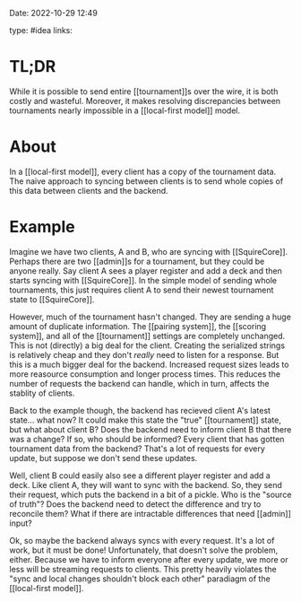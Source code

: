 Date: 2022-10-29 12:49

type: #idea
links: 

# TL;DR
While it is possible to send entire [[tournament]]s over the wire, it is both costly and wasteful. Moreover, it makes resolving discrepancies between tournaments nearly impossible in a [[local-first model]] model.

# About
In a [[local-first model]], every client has a copy of the tournament data. The naive approach to syncing between clients is to send whole copies of this data between clients and the backend.

# Example
Imagine we have two clients, A and B, who are syncing with [[SquireCore]]. Perhaps there are two [[admin]]s for a tournament, but they could be anyone really. Say client A sees a player register and add a deck and then starts syncing with [[SquireCore]]. In the simple model of sending whole tournaments, this just requires client A to send their newest tournament state to [[SquireCore]].

However, much of the tournament hasn't changed. They are sending a huge amount of duplicate information. The [[pairing system]], the [[scoring system]], and all of the [[tournament]] settings are completely unchanged. This is not (directly) a big deal for the client. Creating the serialized strings is relatively cheap and they don't *really* need to listen for a response.  But this is a much bigger deal for the backend. Increased request sizes leads to more reasource consumption and longer process times. This reduces the number of requests the backend can handle, which in turn, affects the stablity of clients.

Back to the example though, the backend has recieved client A's latest state... what now? It could make this state the "true" [[tournament]] state, but what about client B? Does the backend need to inform client B that there was a change? If so, who should be informed? Every client that has gotten tournament data from the backend? That's a lot of requests for every update, but suppose we don't send these updates.

Well, client B could easily also see a different player register and add a deck. Like client A, they will want to sync with the backend. So, they send their request, which puts the backend in a bit of a pickle. Who is the "source of truth"? Does the backend need to detect the difference and try to reconcile them? What if there are intractable differences that need [[admin]] input?

Ok, so maybe the backend always syncs with every request. It's a lot of work, but it must be done! Unfortunately, that doesn't solve the problem, either. Because we have to inform everyone after every update, we more or less will be streaming requests to clients. This pretty heavily violates the "sync and local changes shouldn't block each other" paradiagm of the [[local-first model]].